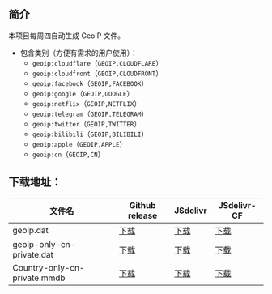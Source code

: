 ## 简介

本项目每周四自动生成 GeoIP 文件。

- 包含类别（方便有需求的用户使用）：
  - `geoip:cloudflare`（`GEOIP,CLOUDFLARE`）
  - `geoip:cloudfront`（`GEOIP,CLOUDFRONT`）
  - `geoip:facebook`（`GEOIP,FACEBOOK`）
  - `geoip:google`（`GEOIP,GOOGLE`）
  - `geoip:netflix`（`GEOIP,NETFLIX`）
  - `geoip:telegram`（`GEOIP,TELEGRAM`）
  - `geoip:twitter`（`GEOIP,TWITTER`）
  - `geoip:bilibili`（`GEOIP,BILIBILI`）
  - `geoip:apple`（`GEOIP,APPLE`）
  - `geoip:cn`（`GEOIP,CN`）

## **下载地址**：

| 文件名              | Github release                                                                                                            | JSdelivr                                                                                                                           | JSdelivr-CF                                                                                                                              |
|---------------------|---------------------------------------------------------------------------------------------------------------------------|------------------------------------------------------------------------------------------------------------------------------------|------------------------------------------------------------------------------------------------------------------------------------------|
| geoip.dat      | [下载](https://github.com/rts600/geoip/releases/download/latest/geoip.dat)                               | [下载](https://cdn.jsdelivr.net/gh/rts600/geoip@release/geoip.dat)                                                  | [下载](https://testingcf.jsdelivr.net/gh/rts600/geoip@release/geoip.dat)                                                  |
| geoip-only-cn-private.dat         | [下载](https://github.com/rts600/geoip/releases/download/latest/geoip-only-cn-private.dat)                                  | [下载](https://cdn.jsdelivr.net/gh/rts600/geoip@release/geoip-only-cn-private.dat)                                                     | [下载](https://testingcf.jsdelivr.net/gh/rts600/geoip@release/geoip-only-cn-private.dat)                                                     |
| Country-only-cn-private.mmdb   | [下载](https://github.com/rts600/geoip/releases/download/latest/Country-only-cn-private.mmdb)                              | [下载](https://cdn.jsdelivr.net/gh/rts600/geoip@release/Country-only-cn-private.mmdb)                                                 | [下载](https://testingcf.jsdelivr.net/gh/rts600/geoip@release/Country-only-cn-private.mmdb)                                                 |
